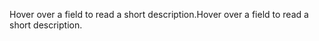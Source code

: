 <span data-ttu-id="a1920-101">Hover over a field to read a short description.</span><span class="sxs-lookup"><span data-stu-id="a1920-101">Hover over a field to read a short description.</span></span>
